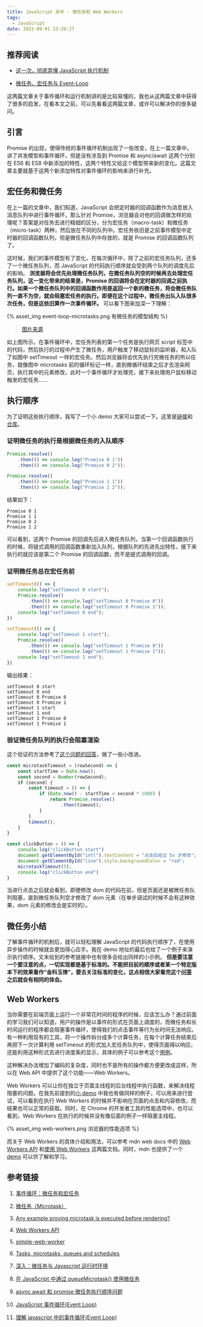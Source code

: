 ```yaml
---
title: JavaScript 异步 - 微任务和 Web Workers
tags:
  - JavaScript
date: 2022-09-01 23:20:27
---
```



## 推荐阅读

- [这一次，彻底弄懂 JavaScript 执行机制](https://juejin.cn/post/6844903512845860872)

- [微任务、宏任务与 Event-Loop](https://juejin.cn/post/6844903657264136200)

这两篇文章关于事件循环和运行机制讲的是比较易懂的，我也从这两篇文章中获得了很多的启发，在看本文之前，可以先看看这两篇文章，或许可以解决你的很多疑问。

## 引言

Promise 的出现，使得传统的事件循环机制出现了一些改变，在上一篇文章中，讲了并发模型和事件循环，但是没有涉及到 Promise 和 async/await 这两个分别在 ES6 和 ES8 中新添加的特性，这两个特性又给这个模型带来新的变化。这篇文章主要就基于这两个新添加特性对事件循环的影响来进行补充。

## 宏任务和微任务

在上一篇的文章中，我们知道，JavaScript 会把定时器的回调函数作为消息放入消息队列中进行事件循环，那么针对 Promise，浏览器会对他的回调做怎样的处理呢？答案是对任务去进行精细的区分，分为宏任务（macro-task）和微任务（micro-task）两种，然后放在不同的队列中。宏任务依旧是之前事件模型中定时器的回调函数队列，但是微任务队列中存放的，就是 Promise 的回调函数队列了。

这时候，我们的事件模型有了变化，在每次循环中，除了之前的宏任务队列，还多了一个微任务队列，而 JavaScript 的代码执行顺序就会受到两个队列的调度先后的影响。 **浏览器将会优先处理微任务队列，在微任务队列空的时候再去处理宏任务队列，这一变化带来的结果是，Promise 的回调将会在定时器的回调之前执行。如果一个微任务队列中的回调函数作用是返回一个新的微任务，将会微任务队列一直不为空，就会阻塞宏任务的执行。即便在这个过程中，微任务出队入队很多次任务，但是这依旧算作一次事件循环。** 可以看下图来加深一下理解：

{% asset_img event-loop-microtasks.png 有微任务的模型结构 %}

> [图片来源](https://zh.javascript.info/event-loop)

如上图所示，在事件循环中，宏任务列表的第一个任务是执行网页 script 标签中的代码，然后执行的过程中产生了微任务，用户触发了移动鼠标的监听器，和入队了如图中 setTimeout 一样的宏任务。然后浏览器将会优先执行完微任务的所以任务，就像图中 microtasks 前的循环标记一样，直到微循环结束之后才去渲染网页，执行其中的元素修改，此时一个事件循环才处理完，接下来处理用户鼠标移动触发的宏任务……

## 执行顺序

为了证明这些执行顺序，我写了一个小 demo 大家可以尝试一下。这里是[链接](https://storh.github.io/event-loop-test/)和[仓库](https://github.com/Storh/event-loop-test)。

### 证明微任务的执行是根据微任务的入队顺序

```JavaScript
Promise.resolve()
    .then(() => console.log("Promise 0 1"))
    .then(() => console.log("Promise 0 2"));

Promise.resolve()
    .then(() => console.log("Promise 1 1"))
    .then(() => console.log("Promise 1 2"));

```

结果如下：

```
Promise 0 1
Promise 1 1
Promise 0 2
Promise 1 2
```

可以看到，这两个 Promise 的回调先后进入微任务队列，当第一个回调函数执行的时候，将链式调用的回调函数重新加入队列，根据队列的先进先出特性，接下来执行的就应该是第二个 Promise 的回调函数，而不是链式调用的回调。

### 证明微任务总在宏任务前

```JavaScript
setTimeout(() => {
    console.log("setTimeout 0 start");
    Promise.resolve()
        .then(() => console.log("setTimeout 0 Promise 0"))
        .then(() => console.log("setTimeout 0 Promise 1"));
    console.log("setTimeout 0 end");
})

setTimeout(() => {
    console.log("setTimeout 1 start");
    Promise.resolve()
        .then(() => console.log("setTimeout 1 Promise 0"))
        .then(() => console.log("setTimeout 1 Promise 1"));
    console.log("setTimeout 1 end");
})

```

输出结果：

```
setTimeout 0 start
setTimeout 0 end
setTimeout 0 Promise 0
setTimeout 0 Promise 1
setTimeout 1 start
setTimeout 1 end
setTimeout 1 Promise 0
setTimeout 1 Promise 1

```

### 验证微任务队列的执行会阻塞渲染

这个验证的方法参考了[这个问题的回答](https://stackoverflow.com/questions/62562845/any-example-proving-microtask-is-executed-before-rendering)，做了一些小改进。

```JavaScript
const microtaskTimeout = (rowSecond) => {
    const startTime = Date.now();
    const second = Number(rowSecond);
    if (second) {
        const timeout = () => {
            if (Date.now() - startTime < second * 1000) {
                return Promise.resolve()
                    .then(timeout);
            }
        }
        timeout();
    }
}

const clickButton = () => {
    console.log("clickButton start")
    document.getElementById("intl").textContent = "点击后经过 5s 才修改";
    document.getElementById("line").style.backgroundColor = "red";
    microtaskTimeout(5);
    console.log("clickButton end")
}

```

当进行点击之后就会看到，即便修改 dom 的代码在前，但是页面还是被微任务队列阻塞，直到微任务队列空才修改了 dom 元素（在单步调试的时候不会有这种效果，dom 元素的修改会是实时的）。

## 微任务小结

了解事件循环的机制后，就可以轻松理解 JavaScript 的代码执行顺序了，在使用异步操作的时候就会更加得心应手。我在 demo 地址的最后也给了一个例子来演示执行顺序。文末给到的参考链接中也有很多会给出同样的小示例。 **但是要注意一个要注意的点，一切实现都是基于标准的。不能把目前的顺序或者某一个特定版本下的效果看作“金科玉律”，要去关注标准的变化，这点相信大家看完这个[问答](https://segmentfault.com/q/1010000016147496)之后就会有相同的体会。**

## Web Workers

当你需要在前端页面上运行一个非常花时间的程序的时候，应该怎么办？通过前面的学习我们可以知道，用户的操作是以事件的形式在页面上调度的，而微任务和长时间运行的程序都会阻塞事件循环，使得我们的点击事件等行为长时间无法响应。有一种利用现有的工具，将一个操作拆分成多个计算任务，在每个计算任务结束后再把下一次计算利用 setTimeout 的形式加入宏任务队列中，使得页面得以响应，还能利用这种形式去进行进度条的显示，具体的例子可以参考这个[用例](https://zh.javascript.info/event-loop#yong-li-2-jin-du-zhi-shi)。

这种解决办法增加了编码的复杂度，同时也不是所有的操作都方便更改成这样，所以在 Web API 中提供了这个功能——Web Workers。

Web Workers 可以让你在独立于页面主线程的后台线程中执行函数，来解决线程阻塞的问题。在我先前提到的[小 demo](https://storh.github.io/event-loop-test/) 中我也有做同样的例子，可以用来进行尝试，可以看到在执行 Web Workers 的时候并不影响在页面的点击和内容修改，而结果也可以正常的获取。同时，在 Chrome 的开发者工具的性能选项中，也可以看到，Web Workers 在执行的时候并没有像后面的例子一样阻塞主线程。

{% asset_img web-workers.png 浏览器的性能选项 %}

而关于 Web Workers 的具体介绍和用法，可以参考 mdn web docs 中的 [Web Workers API](https://developer.mozilla.org/zh-CN/docs/Web/API/Web_Workers_API) 和[使用 Web Workers](https://developer.mozilla.org/zh-CN/docs/Web/API/Web_Workers_API/Using_web_workers) 这两篇文档。同时，mdn 也提供了一个 [demo](https://github.com/mdn/dom-examples/tree/main/web-workers/simple-web-worker) 可以供了解和学习。

## 参考链接

1. [事件循环：微任务和宏任务](https://zh.javascript.info/event-loop)

2. [微任务（Microtask）](https://zh.javascript.info/microtask-queue)

3. [Any example proving microtask is executed before rendering?](https://stackoverflow.com/questions/62562845/any-example-proving-microtask-is-executed-before-rendering)

4. [Web Workers API](https://developer.mozilla.org/zh-CN/docs/Web/API/Web_Workers_API)

5. [simple-web-worker](https://github.com/mdn/dom-examples/tree/main/web-workers/simple-web-worker)

6. [Tasks, microtasks, queues and schedules](https://jakearchibald.com/2015/tasks-microtasks-queues-and-schedules/)

7. [深入：微任务与 Javascript 运行时环境](https://developer.mozilla.org/zh-CN/docs/Web/API/HTML_DOM_API/Microtask_guide/In_depth)

8. [在 JavaScript 中通过 queueMicrotask() 使用微任务](https://developer.mozilla.org/zh-CN/docs/Web/API/HTML_DOM_API/Microtask_guide)

9. [async await 和 promise 微任务执行顺序问题](https://segmentfault.com/q/1010000016147496)

10. [JavaScript 事件循环(Event Loop)](https://segmentfault.com/a/1190000017970432)

11. [理解 javascript 中的事件循环(Event Loop)](https://segmentfault.com/a/1190000015112913)
